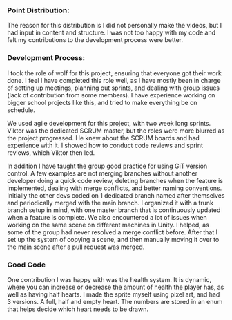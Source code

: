 ### Point Distribution: 
The reason for this distribution is I did not personally make the videos, but I had input in content and structure. I was not too happy with my code and felt my contributions to the development process were better.

### Development Process: 
I took the role of wolf for this project, ensuring that everyone got their work done. I feel I have completed this role well, as I have mostly been in charge of setting up meetings, planning out sprints, and dealing with group issues (lack of contribution from some members). I have experience working on bigger school projects like this, and tried to make everything be on schedule.

We used agile development for this project, with two week long sprints. Viktor was the dedicated SCRUM master, but the roles were more blurred as the project progressed. He knew about the SCRUM boards and had experience with it. I showed how to conduct code reviews and sprint reviews, which Viktor then led.

In addition I have taught the group good practice for using GiT version control. A few examples are not merging branches without another developer doing a quick code review, deleting branches when the feature is implemented, dealing with merge conflicts, and better naming conventions. Initially the other devs coded on 1 dedicated branch named after themselves and periodically merged with the main branch. I organized it with a trunk branch setup in mind, with one master branch that is continuously updated when a feature is complete. We also encountered a lot of issues when working on the same scene on different machines in Unity. I helped, as some of the group had never resolved a merge conflict before. After that I set up the system of copying a scene, and then manually moving it over to the main scene after a pull request was merged.

### Good Code
One contribution I was happy with was the health system. It is dynamic, where you can increase or decrease the amount of health the player has, as well as having half hearts. I made the sprite myself using pixel art, and had 3 versions. A full, half and empty heart. The numbers are stored in an enum that helps decide which heart needs to be drawn.

